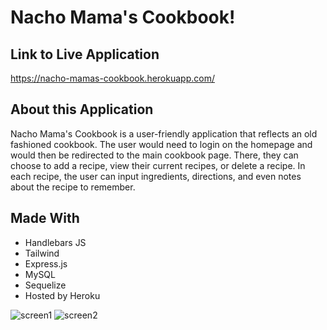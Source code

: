 # Nacho Mama's Cookbook!

## Link to Live Application
https://nacho-mamas-cookbook.herokuapp.com/

## About this Application
Nacho Mama's Cookbook is a user-friendly application that reflects an old fashioned cookbook. The user would need to login on the homepage and would then be redirected to the main cookbook page. There, they can choose to add a recipe, view their current recipes, or delete a recipe. In each recipe, the user can input ingredients, directions, and even notes about the recipe to remember. 

## Made With
* Handlebars JS
* Tailwind
* Express.js
* MySQL
* Sequelize
* Hosted by Heroku

![screen1](https://github.com/gabriellapinto/nacho-mamas-cookbook/assets/97854086/d9e14287-ab98-458a-b8ad-8958eae7fa1d)
![screen2](https://github.com/gabriellapinto/nacho-mamas-cookbook/assets/97854086/a5331692-2f90-41a8-b959-a52e8a6e733d)

